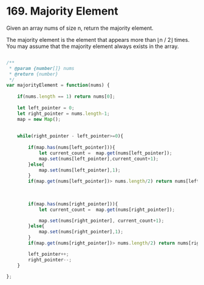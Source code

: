 # 169. Majority Element

Given an array nums of size n, return the majority element.

The majority element is the element that appears more than ⌊n / 2⌋ times. You may assume that the majority element always exists in the array.


```javascript

/**
 * @param {number[]} nums
 * @return {number}
 */
var majorityElement = function(nums) {
    
    if(nums.length == 1) return nums[0];
    
    let left_pointer = 0;
    let right_pointer = nums.length-1;
    map = new Map();
    
    
    while(right_pointer - left_pointer>=0){
        
        if(map.has(nums[left_pointer])){
            let current_count =  map.get(nums[left_pointer]);
            map.set(nums[left_pointer],current_count+1);
        }else{
            map.set(nums[left_pointer],1);
        }
        if(map.get(nums[left_pointer])> nums.length/2) return nums[left_pointer];
        
        
        
        if(map.has(nums[right_pointer])){
            let current_count =  map.get(nums[right_pointer]);

            map.set(nums[right_pointer], current_count+1);
        }else{
            map.set(nums[right_pointer],1);
        }
        if(map.get(nums[right_pointer])> nums.length/2) return nums[right_pointer];

        left_pointer++;
        right_pointer--;
    }

};
```